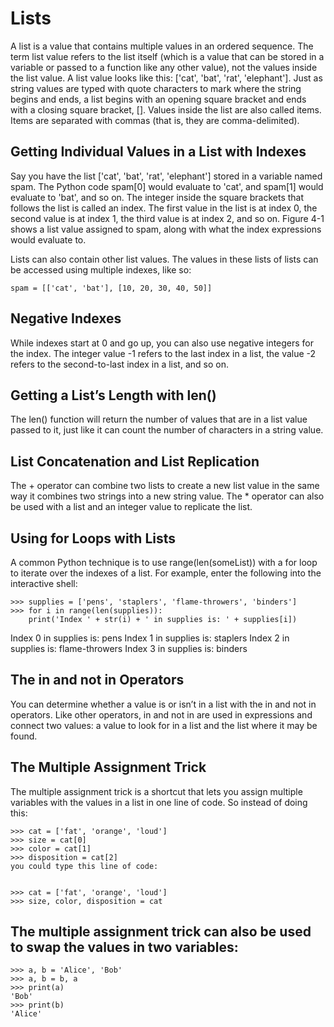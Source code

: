 # Lists

A list is a value that contains multiple values in an ordered sequence. The term list value refers to the list itself (which is a value that can be stored in a variable or passed to a function like any other value), not the values inside the list value. A list value looks like this: ['cat', 'bat', 'rat', 'elephant']. Just as string values are typed with quote characters to mark where the string begins and ends, a list begins with an opening square bracket and ends with a closing square bracket, []. Values inside the list are also called items. Items are separated with commas (that is, they are comma-delimited).

## Getting Individual Values in a List with Indexes

Say you have the list ['cat', 'bat', 'rat', 'elephant'] stored in a variable named spam. The Python code spam[0] would evaluate to 'cat', and spam[1] would evaluate to 'bat', and so on. The integer inside the square brackets that follows the list is called an index. The first value in the list is at index 0, the second value is at index 1, the third value is at index 2, and so on. Figure 4-1 shows a list value assigned to spam, along with what the index expressions would evaluate to.

Lists can also contain other list values. The values in these lists of lists can be accessed using multiple indexes, like so:

`spam = [['cat', 'bat'], [10, 20, 30, 40, 50]]`

## Negative Indexes

While indexes start at 0 and go up, you can also use negative integers for the index. The integer value -1 refers to the last index in a list, the value -2 refers to the second-to-last index in a list, and so on.

## Getting a List’s Length with len()

The len() function will return the number of values that are in a list value passed to it, just like it can count the number of characters in a string value.

## List Concatenation and List Replication

The + operator can combine two lists to create a new list value in the same way it combines two strings into a new string value. The * operator can also be used with a list and an integer value to replicate the list. 

## Using for Loops with Lists

A common Python technique is to use range(len(someList)) with a for loop to iterate over the indexes of a list. For example, enter the following into the interactive shell:

```
>>> supplies = ['pens', 'staplers', 'flame-throwers', 'binders']
>>> for i in range(len(supplies)):
    print('Index ' + str(i) + ' in supplies is: ' + supplies[i])
```

Index 0 in supplies is: pens
Index 1 in supplies is: staplers
Index 2 in supplies is: flame-throwers
Index 3 in supplies is: binders


## The in and not in Operators

You can determine whether a value is or isn’t in a list with the in and not in operators. Like other operators, in and not in are used in expressions and connect two values: a value to look for in a list and the list where it may be found.

## The Multiple Assignment Trick
The multiple assignment trick is a shortcut that lets you assign multiple variables with the values in a list in one line of code. So instead of doing this:

```
>>> cat = ['fat', 'orange', 'loud']
>>> size = cat[0]
>>> color = cat[1]
>>> disposition = cat[2]
you could type this line of code:


>>> cat = ['fat', 'orange', 'loud']
>>> size, color, disposition = cat
```

## The multiple assignment trick can also be used to swap the values in two variables:

```
>>> a, b = 'Alice', 'Bob'
>>> a, b = b, a
>>> print(a)
'Bob'
>>> print(b)
'Alice'
```


